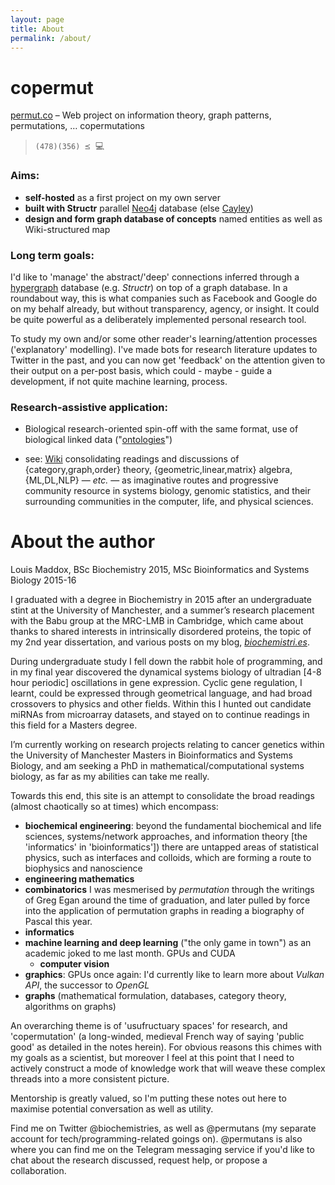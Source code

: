 ```yaml
---
layout: page
title: About
permalink: /about/
---
```


# copermut

[permut.co](http://permut.co) – Web project on information theory, graph patterns, permutations, … copermutations

> `(478)(356) ⪯ `:computer:

### Aims:
- __self-hosted__ as a first project on my own server
- __built with Structr__ parallel [Neo4j](https://neo4j.com) database (else [Cayley](https://github.com/cayleygraph/cayley))
- __design and form graph database of concepts__ named entities as well as Wiki-structured map

### Long term goals:
I'd like to 'manage' the abstract/'deep' connections inferred through a [hypergraph](https://en.wikipedia.org/wiki/Hypergraph) database (e.g. _Structr_) on top of a graph database. In a roundabout way, this is what companies such as Facebook and Google do on my behalf already, but without transparency, agency, or insight. It could be quite powerful as a deliberately implemented personal research tool.


To study my own and/or some other reader's learning/attention processes ('explanatory' modelling). I've made bots for research literature updates to Twitter in the past, and you can now get 'feedback' on the attention given to their output on a per-post basis, which could - maybe - guide a development, if not quite machine learning, process.

### Research-assistive application:
- Biological research-oriented spin-off with the same format, use of biological linked data ("[ontologies](http://obofoundry.org)")

- see: [Wiki](https://github.com/lmmx/copermut/wiki) consolidating readings and discussions of {category,graph,order} theory, {geometric,linear,matrix} algebra, {ML,DL,NLP} — _etc._ — as imaginative routes and progressive community resource in systems biology, genomic statistics, and their surrounding communities in the computer, life, and physical sciences.

# About the author

Louis Maddox, BSc Biochemistry 2015, MSc Bioinformatics and Systems Biology 2015-16

I graduated with a degree in Biochemistry in 2015 after an undergraduate stint at the University of Manchester, and a summer’s research placement with the Babu group at the MRC-LMB in Cambridge, which came about thanks to shared interests in intrinsically disordered proteins, the topic of my 2nd year dissertation, and various posts on my blog, [_biochemistri.es_](http://biochemistri.es).

During undergraduate study I fell down the rabbit hole of programming, and in my final year discovered the dynamical systems biology of ultradian [4-8 hour periodic] oscillations in gene expression. Cyclic gene regulation, I learnt, could be expressed through geometrical language, and had broad crossovers to physics and other fields. Within this I hunted out candidate miRNAs from microarray datasets, and stayed on to continue readings in this field for a Masters degree.

I’m currently working on research projects relating to cancer genetics within the University of Manchester Masters in Bioinformatics and Systems Biology, and am seeking a PhD in mathematical/computational systems biology, as far as my abilities can take me really.

Towards this end, this site is an attempt to consolidate the broad readings (almost chaotically so at times) which encompass:

- __biochemical engineering__: beyond the fundamental biochemical and life sciences, systems/network approaches, and information theory [the 'informatics' in 'bioinformatics']) there are untapped areas of statistical physics, such as interfaces and colloids, which are forming a route to biophysics and nanoscience
- __engineering mathematics__
- __combinatorics__ I was mesmerised by _permutation_ through the writings of Greg Egan around the time of graduation, and later pulled by force into the application of permutation graphs in reading a biography of Pascal this year.
- __informatics__
- __machine learning and deep learning__ ("the only game in town") as an academic joked to me last month. GPUs and CUDA
  - __computer vision__
- __graphics__: GPUs once again: I'd currently like to learn more about _Vulkan API_, the successor to _OpenGL_
- __graphs__ (mathematical formulation, databases, category theory, algorithms on graphs)

An overarching theme is of 'usufructuary spaces' for research, and 'copermutation' (a long-winded, medieval French way of saying 'public good' as detailed in the notes herein). For obvious reasons this chimes with my goals as a scientist, but moreover I feel at this point that I need to actively construct a mode of knowledge work that will weave these complex threads into a more consistent picture.

Mentorship is greatly valued, so I'm putting these notes out here to maximise potential conversation as well as utility.

Find me on Twitter @biochemistries, as well as @permutans (my separate account for tech/programming-related goings on). @permutans is also where you can find me on the Telegram messaging service if you'd like to chat about the research discussed, request help, or propose a collaboration.
